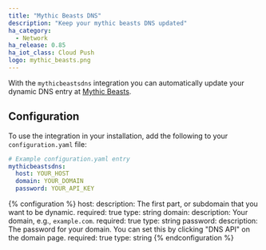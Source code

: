 ```yaml
---
title: "Mythic Beasts DNS"
description: "Keep your mythic beasts DNS updated"
ha_category:
  - Network
ha_release: 0.85
ha_iot_class: Cloud Push
logo: mythic_beasts.png
---
```


With the `mythicbeastsdns` integration you can automatically update your dynamic DNS entry at [Mythic Beasts](https://www.mythic-beasts.com/).

## Configuration

To use the integration in your installation, add the following to your `configuration.yaml` file:

```yaml
# Example configuration.yaml entry
mythicbeastsdns:
  host: YOUR_HOST
  domain: YOUR_DOMAIN
  password: YOUR_API_KEY
```

{% configuration %}
  host:
    description: The first part, or subdomain that you want to be dynamic.
    required: true
    type: string
  domain:
    description: Your domain, e.g., `example.com`.
    required: true
    type: string
  password:
    description: The password for your domain. You can set this by clicking "DNS API" on the domain page.
    required: true
    type: string
{% endconfiguration %}
